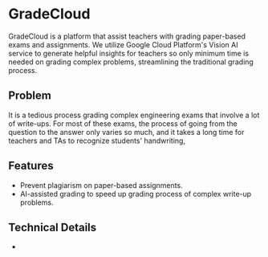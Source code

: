 # GradeCloud

GradeCloud is a platform that assist teachers with grading paper-based exams and assignments. We utilize Google Cloud Platform's Vision AI service to generate helpful insights for teachers so only minimum time is needed on grading complex problems, streamlining the traditional grading process.

## Problem

It is a tedious process grading complex engineering exams that involve a lot of write-ups. For most of these exams, the process of going from the question to the answer only varies so much, and it takes a long time for teachers and TAs to recognize students' handwriting, 

## Features

- Prevent plagiarism on paper-based assignments.
- AI-assisted grading to speed up grading process of complex write-up problems.

## Technical Details

- 